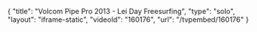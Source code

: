 {
    "title": "Volcom Pipe Pro 2013 - Lei Day Freesurfing",
    "type": "solo",
    "layout": "iframe-static",
    "videoId": "160176",
    "url": "\/tvpembed\/160176"
}